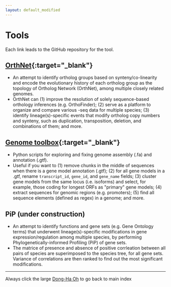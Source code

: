 ```yaml
---
layout: default_modified
---
```


# Tools

Each link leads to the GitHub repository for the tool.

## [OrthNet](https://github.com/ohdongha/OrthNet){:target="_blank"}
- An attempt to identify ortholog groups based on synteny/co-linearity and encode the evolutionary history of each ortholog group as the topology of Ortholog Network (OrthNet), among multiple closely related genomes. 
- OrthNet can (1) improve the resolution of solely sequence-based orthology inferences (e.g. OrthoFinder); (2) serve as a platform to organize and compare various -seq data for multiple species; (3) identify lineage(s)-specific events that modify ortholog copy numbers and synteny, such as duplication, transposition, deletion, and combinations of them; and more.
 
## [Genome toolbox](https://github.com/ohdongha/Genome-Toolbox){:target="_blank"}
- Python scripts for exploring and fixing genome assembly (.fa) and annotation (.gtf).
- Useful if you want to (1) remove chunks in the middle of sequences when there is a gene model annotation (.gtf); (2) for all gene models in a .gtf, rename `transcript_id`, `gene_id`, and `gene_name` fields; (3) cluster gene models from the same locus (i.e. isoforms) and select, for example, those coding for longest ORFs as "primary" gene models; (4) extract sequences for genomic regions (e.g. promoters); (5) find all sequence elements (defined as regex) in a genome; and more.
  
## PiP (under construction)
- An attempt to identify functions and gene sets (e.g. Gene Ontology terms) that underwent lineage(s)-specific modifications in gene expression/regulation among multiple species, by performing Phylogenetically-informed Profiling (PiP) of gene sets. 
- The matrice of presence and absence of positive corrleation between all pairs of species are superimposed to the species tree, for all gene sets. Variance of correlations are then ranked to find out the most significant modifications.
 
___
Always click the large [Dong-Ha Oh](index.md) to go back to main index
